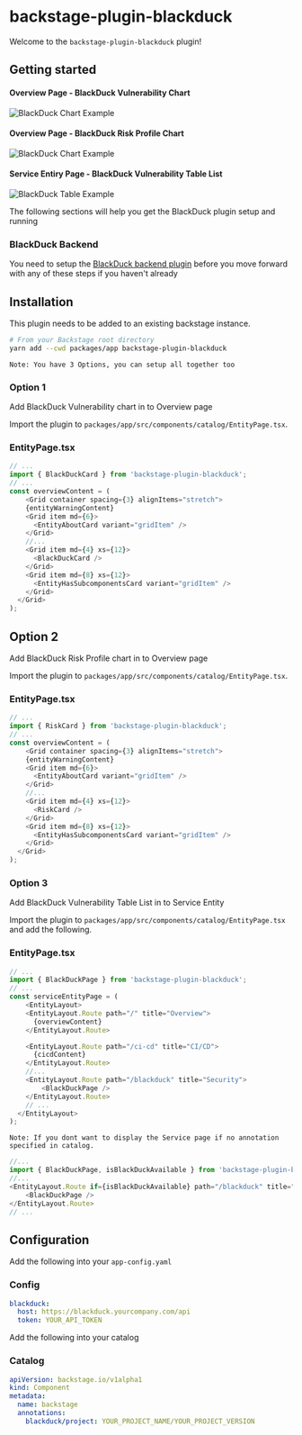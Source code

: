 # backstage-plugin-blackduck

Welcome to the `backstage-plugin-blackduck` plugin!

## Getting started

#### Overview Page - BlackDuck Vulnerability Chart

![BlackDuck Chart Example](./docs/blackduck-chart.png)

#### Overview Page - BlackDuck Risk Profile Chart

![BlackDuck Chart Example](./docs/blackduck-risk-profile.png)

#### Service Entiry Page - BlackDuck Vulnerability Table List

![BlackDuck Table Example](./docs/blackduck-table.png)

The following sections will help you get the BlackDuck plugin setup and running

### BlackDuck Backend

You need to setup the [BlackDuck backend plugin](https://github.com/deepan10/backstage-plugins/tree/main/plugins/blackduck-backend) before you move forward with any of these steps if you haven't already

## Installation

This plugin needs to be added to an existing backstage instance.

```bash
# From your Backstage root directory
yarn add --cwd packages/app backstage-plugin-blackduck
```

`Note: You have 3 Options, you can setup all together too`

### Option 1

Add BlackDuck Vulnerability chart in to Overview page

Import the plugin to `packages/app/src/components/catalog/EntityPage.tsx`.

### EntityPage.tsx

```typescript
// ...
import { BlackDuckCard } from 'backstage-plugin-blackduck';
// ...
const overviewContent = (
    <Grid container spacing={3} alignItems="stretch">
    {entityWarningContent}
    <Grid item md={6}>
      <EntityAboutCard variant="gridItem" />
    </Grid>
    //...
    <Grid item md={4} xs={12}>
      <BlackDuckCard />
    </Grid>
    <Grid item md={8} xs={12}>
      <EntityHasSubcomponentsCard variant="gridItem" />
    </Grid>    
  </Grid>
);
```

## Option 2

Add BlackDuck Risk Profile chart in to Overview page

Import the plugin to `packages/app/src/components/catalog/EntityPage.tsx`.

### EntityPage.tsx

```typescript
// ...
import { RiskCard } from 'backstage-plugin-blackduck';
// ...
const overviewContent = (
    <Grid container spacing={3} alignItems="stretch">
    {entityWarningContent}
    <Grid item md={6}>
      <EntityAboutCard variant="gridItem" />
    </Grid>
    //...
    <Grid item md={4} xs={12}>
      <RiskCard />
    </Grid>
    <Grid item md={8} xs={12}>
      <EntityHasSubcomponentsCard variant="gridItem" />
    </Grid>    
  </Grid>
);
```

### Option 3

Add BlackDuck Vulnerability Table List in to Service Entity

Import the plugin to `packages/app/src/components/catalog/EntityPage.tsx` and add the following.

### EntityPage.tsx

```typescript
// ...
import { BlackDuckPage } from 'backstage-plugin-blackduck';
// ...
const serviceEntityPage = (
    <EntityLayout>
    <EntityLayout.Route path="/" title="Overview">
      {overviewContent}
    </EntityLayout.Route>

    <EntityLayout.Route path="/ci-cd" title="CI/CD">
      {cicdContent}
    </EntityLayout.Route>
    //...
    <EntityLayout.Route path="/blackduck" title="Security">      
        <BlackDuckPage />    
    </EntityLayout.Route>
    // ...    
  </EntityLayout>
);
```

`Note: If you dont want to display the Service page if no annotation specified in catalog.`

```typescript
//...
import { BlackDuckPage, isBlackDuckAvailable } from 'backstage-plugin-blackduck';
//...
<EntityLayout.Route if={isBlackDuckAvailable} path="/blackduck" title="Security">      
    <BlackDuckPage />    
</EntityLayout.Route>
// ...    

```

## Configuration

Add the following into your `app-config.yaml`

### Config

```yaml
blackduck:
  host: https://blackduck.yourcompany.com/api
  token: YOUR_API_TOKEN
```

Add the following into your catalog

### Catalog

```yaml
apiVersion: backstage.io/v1alpha1
kind: Component
metadata:
  name: backstage
  annotations:
    blackduck/project: YOUR_PROJECT_NAME/YOUR_PROJECT_VERSION
```
